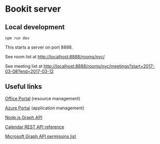 # Bookit server
 
 ## Local development
 
 `npm run dev`
 
 This starts a server on port 8888. 
 
 See room list at [http://localhost:8888/rooms/nyc/](http://localhost:8888/rooms/nyc/)
 
 See meeting list at [http://localhost:8888/rooms/nyc/meetings?start=2017-03-08?end=2017-03-12](http://localhost:8888/rooms/nyc/meetings?start=2017-03-08?end=2017-03-12)
 
 
 ## Useful links
 
 [Office Portal](https://portal.office.com/) (resource management)
 
 [Azure Portal](https://portal.azure.com) (application management)

 [Node.js Graph API](https://github.com/microsoftgraph/msgraph-sdk-javascript)
 
 [Calendar REST API reference](https://developer.microsoft.com/en-us/graph/docs/api-reference/v1.0/resources/calendar)  

 [Microsoft Graph API permissins list](https://developer.microsoft.com/en-us/graph/docs/authorization/permission_scopes)
